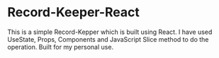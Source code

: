 # Record-Keeper-React

This is a simple Record-Kepper which is built using React. I have used UseState, Props, Components and JavaScript Slice method to do the operation. Built for my personal use.
